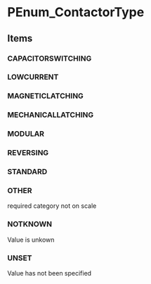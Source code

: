 # PEnum_ContactorType

## Items

### CAPACITORSWITCHING


### LOWCURRENT


### MAGNETICLATCHING


### MECHANICALLATCHING


### MODULAR


### REVERSING


### STANDARD


### OTHER
required category not on scale

### NOTKNOWN
Value is unkown

### UNSET
Value has not been specified
